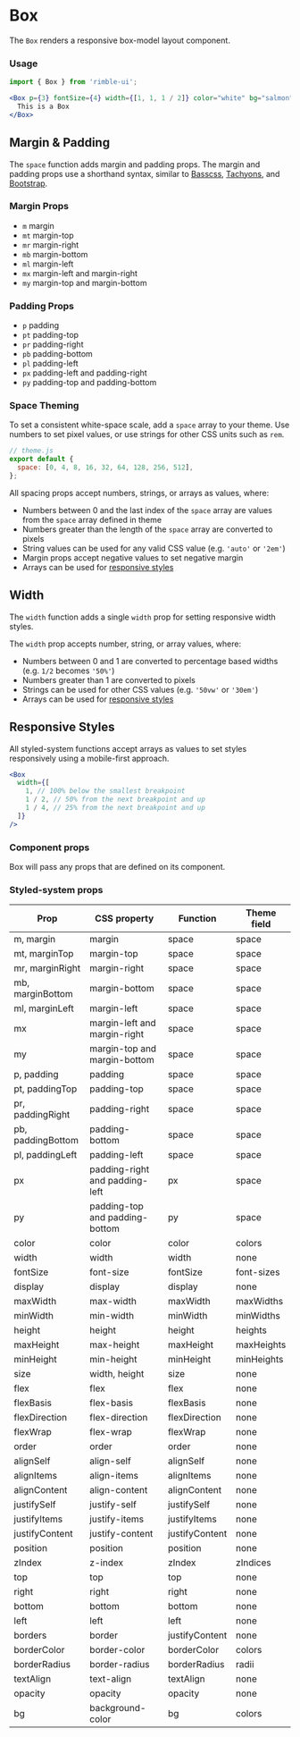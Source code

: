 # Box

The `Box` renders a responsive box-model layout component.

### Usage

```jsx
import { Box } from 'rimble-ui';
```

<!-- STORY -->

```jsx
<Box p={3} fontSize={4} width={[1, 1, 1 / 2]} color="white" bg="salmon">
  This is a Box
</Box>
```

## Margin & Padding

The `space` function adds margin and padding props.
The margin and padding props use a shorthand syntax, similar to
[Basscss][basscss], [Tachyons][tachyons], and [Bootstrap][bootstrap].

[basscss]: http://basscss.com/#basscss-margin
[tachyons]: http://tachyons.io/docs/layout/spacing/
[bootstrap]: https://getbootstrap.com/docs/4.1/utilities/spacing/

### Margin Props

- `m` margin
- `mt` margin-top
- `mr` margin-right
- `mb` margin-bottom
- `ml` margin-left
- `mx` margin-left and margin-right
- `my` margin-top and margin-bottom

### Padding Props

- `p` padding
- `pt` padding-top
- `pr` padding-right
- `pb` padding-bottom
- `pl` padding-left
- `px` padding-left and padding-right
- `py` padding-top and padding-bottom

### Space Theming

To set a consistent white-space scale, add a `space` array to your theme.
Use numbers to set pixel values, or use strings for other CSS units such as `rem`.

```js
// theme.js
export default {
  space: [0, 4, 8, 16, 32, 64, 128, 256, 512],
};
```

All spacing props accept numbers, strings, or arrays as values, where:

- Numbers between 0 and the last index of the `space` array are values from the `space` array defined in theme
- Numbers greater than the length of the `space` array are converted to pixels
- String values can be used for any valid CSS value (e.g. `'auto'` or `'2em'`)
- Margin props accept negative values to set negative margin
- Arrays can be used for [responsive styles](#responsive-styles)

## Width

The `width` function adds a single `width` prop for setting responsive width styles.

The `width` prop accepts number, string, or array values, where:

- Numbers between 0 and 1 are converted to percentage based widths (e.g. `1/2` becomes `'50%'`)
- Numbers greater than 1 are converted to pixels
- Strings can be used for other CSS values (e.g. `'50vw'` or `'30em'`)
- Arrays can be used for [responsive styles](#responsive-styles)

## Responsive Styles

All styled-system functions accept arrays as values to set styles responsively using a mobile-first approach.

```jsx
<Box
  width={[
    1, // 100% below the smallest breakpoint
    1 / 2, // 50% from the next breakpoint and up
    1 / 4, // 25% from the next breakpoint and up
  ]}
/>
```

### Component props

Box will pass any props that are defined on its component.

### Styled-system props

| Prop              | CSS property                   | Function       | Theme field |
| ----------------- | ------------------------------ | -------------- | ----------- |
| m, margin         | margin                         | space          | space       |
| mt, marginTop     | margin-top                     | space          | space       |
| mr, marginRight   | margin-right                   | space          | space       |
| mb, marginBottom  | margin-bottom                  | space          | space       |
| ml, marginLeft    | margin-left                    | space          | space       |
| mx                | margin-left and margin-right   | space          | space       |
| my                | margin-top and margin-bottom   | space          | space       |
| p, padding        | padding                        | space          | space       |
| pt, paddingTop    | padding-top                    | space          | space       |
| pr, paddingRight  | padding-right                  | space          | space       |
| pb, paddingBottom | padding-bottom                 | space          | space       |
| pl, paddingLeft   | padding-left                   | space          | space       |
| px                | padding-right and padding-left | px             | space       |
| py                | padding-top and padding-bottom | py             | space       |
| color             | color                          | color          | colors      |
| width             | width                          | width          | none        |
| fontSize          | font-size                      | fontSize       | font-sizes  |
| display           | display                        | display        | none        |
| maxWidth          | max-width                      | maxWidth       | maxWidths   |
| minWidth          | min-width                      | minWidth       | minWidths   |
| height            | height                         | height         | heights     |
| maxHeight         | max-height                     | maxHeight      | maxHeights  |
| minHeight         | min-height                     | minHeight      | minHeights  |
| size              | width, height                  | size           | none        |
| flex              | flex                           | flex           | none        |
| flexBasis         | flex-basis                     | flexBasis      | none        |
| flexDirection     | flex-direction                 | flexDirection  | none        |
| flexWrap          | flex-wrap                      | flexWrap       | none        |
| order             | order                          | order          | none        |
| alignSelf         | align-self                     | alignSelf      | none        |
| alignItems        | align-items                    | alignItems     | none        |
| alignContent      | align-content                  | alignContent   | none        |
| justifySelf       | justify-self                   | justifySelf    | none        |
| justifyItems      | justify-items                  | justifyItems   | none        |
| justifyContent    | justify-content                | justifyContent | none        |
| position          | position                       | position       | none        |
| zIndex            | z-index                        | zIndex         | zIndices    |
| top               | top                            | top            | none        |
| right             | right                          | right          | none        |
| bottom            | bottom                         | bottom         | none        |
| left              | left                           | left           | none        |
| borders           | border                         | justifyContent | none        |
| borderColor       | border-color                   | borderColor    | colors      |
| borderRadius      | border-radius                  | borderRadius   | radii       |
| textAlign         | text-align                     | textAlign      | none        |
| opacity           | opacity                        | opacity        | none        |
| bg                | background-color               | bg             | colors      |
